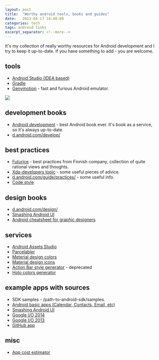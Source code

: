 ```yaml
---
layout: post
title:  "Worthy android tools, books and guides"
date:   2013-04-17 14:48:09
categories: tech
tags: android links 
excerpt_separator: <!--more-->
---
```


It's my collection of really worthy resources for Android development and I try to keep it up-to-date. If you have something to add - you are welcome.

<!--more-->

tools
-----

* [Android Studio (IDEA based)](http://developer.android.com/sdk/installing/studio.html)
* [Gradle](http://www.gradle.org/)
* [Genymotion](http://www.genymotion.com/) - fast and furious Android emulator.

![](https://img-fotki.yandex.ru/get/15521/59765760.0/0_aa09b_59d256c5_M.png)

development books
-----------------

* [Android development](http://commonsware.com/Android/) - best Android book ever. It's book as a service, so it's always up-to-date.
* [d.android.com/develop/](http://d.android.com/develop/)

best practices
--------------

* [Futurice](https://github.com/futurice/android-best-practices) - best practices from Finnish company, collection of quite rational views and thoughts.
* [Xda-developers topic](http://forum.xda-developers.com/showthread.php?t=2635275) - some useful pieces of advice.
* [d.android.com/guide/practices/](http://developer.android.com/guide/practices/index.html) - some useful info.
* [Code style](http://source.android.com/source/code-style.html)

design books
------------

* [d.android.com/design/](http://d.android.com/design/)
* [Smashing Android UI](http://www.androiduipatterns.com/p/smashing-android-ui.html)
* [Android cheatsheet for graphic designers](http://petrnohejl.github.io/Android-Cheatsheet-For-Graphic-Designers/)

services
--------

* [Android Assets Studio](http://romannurik.github.io/AndroidAssetStudio/)
* [Parcelabler](http://devk.it/proj/parcelabler/)
* [Meterial design colors](http://www.materialpalette.com/)
* [Material design icons](https://github.com/google/material-design-icons/releases/latest)
* [Action Bar style generator](http://jgilfelt.github.io/android-actionbarstylegenerator/) - deprecated
* [Holo colors generator](http://android-holo-colors.com/)

example apps with sources
-------------------------

* SDK samples - /path-to-android-sdk/samples.
* [Android basic apps (Calendar, Contacts, Email, etc)](https://android.googlesource.com/)
* [Smashing Android UI](https://play.google.com/store/apps/details?id=com.androiduipatterns.smashingandroidui.examples&feature=search_result#?t=W251bGwsMSwxLDEsImNvbS5hbmRyb2lkdWlwYXR0ZXJucy5zbWFzaGluZ2FuZHJvaWR1aS5leGFtcGxlcyJd)
* [Google I/O 2014](https://play.google.com/store/apps/details?id=com.google.samples.apps.iosched)
* [Google I/O 2013](https://play.google.com/store/apps/details?id=com.google.android.apps.iosched&feature=search_result#?t=W251bGwsMSwxLDEsImNvbS5nb29nbGUuYW5kcm9pZC5hcHBzLmlvc2NoZWQiXQ..)
* [GitHub app](https://play.google.com/store/apps/details?id=com.github.mobile&feature=search_result#?t=W251bGwsMSwxLDEsImNvbS5naXRodWIubW9iaWxlIl0.)

misc
----

* [App cost estimator](http://howmuchtomakeanapp.com/)